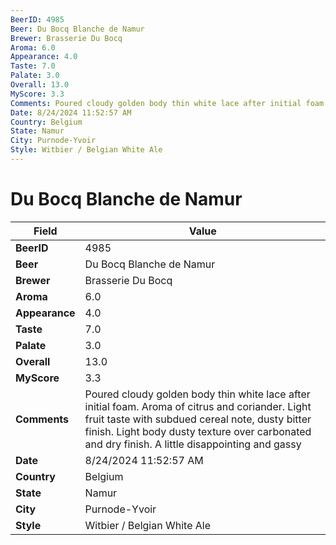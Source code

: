 ```yaml
---
BeerID: 4985
Beer: Du Bocq Blanche de Namur
Brewer: Brasserie Du Bocq
Aroma: 6.0
Appearance: 4.0
Taste: 7.0
Palate: 3.0
Overall: 13.0
MyScore: 3.3
Comments: Poured cloudy golden body thin white lace after initial foam. Aroma of citrus and coriander. Light fruit taste with subdued cereal note, dusty bitter finish.  Light body dusty texture over carbonated and dry finish.  A little disappointing and gassy
Date: 8/24/2024 11:52:57 AM
Country: Belgium
State: Namur
City: Purnode-Yvoir
Style: Witbier / Belgian White Ale
---
```


# Du Bocq Blanche de Namur

| Field         | Value |
|---------------|-------|
| **BeerID** | 4985 |
| **Beer** | Du Bocq Blanche de Namur |
| **Brewer** | Brasserie Du Bocq |
| **Aroma** | 6.0 |
| **Appearance** | 4.0 |
| **Taste** | 7.0 |
| **Palate** | 3.0 |
| **Overall** | 13.0 |
| **MyScore** | 3.3 |
| **Comments** | Poured cloudy golden body thin white lace after initial foam. Aroma of citrus and coriander. Light fruit taste with subdued cereal note, dusty bitter finish.  Light body dusty texture over carbonated and dry finish.  A little disappointing and gassy  |
| **Date** | 8/24/2024 11:52:57 AM |
| **Country** | Belgium |
| **State** | Namur |
| **City** | Purnode-Yvoir |
| **Style** | Witbier / Belgian White Ale |
